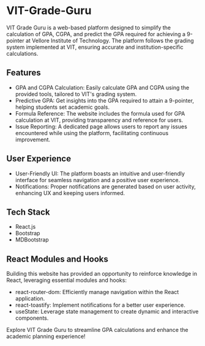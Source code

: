 # VIT-Grade-Guru

VIT Grade Guru is a web-based platform designed to simplify the calculation of GPA, CGPA, and predict the GPA required for achieving a 9-pointer at Vellore Institute of Technology. The platform follows the grading system implemented at VIT, ensuring accurate and institution-specific calculations.

## Features

- GPA and CGPA Calculation: Easily calculate GPA and CGPA using the provided tools, tailored to VIT's grading system.
- Predictive GPA: Get insights into the GPA required to attain a 9-pointer, helping students set academic goals.
- Formula Reference: The website includes the formula used for GPA calculation at VIT, providing transparency and reference for users.
- Issue Reporting: A dedicated page allows users to report any issues encountered while using the platform, facilitating continuous improvement.

## User Experience

- User-Friendly UI: The platform boasts an intuitive and user-friendly interface for seamless navigation and a positive user experience.
- Notifications: Proper notifications are generated based on user activity, enhancing UX and keeping users informed.

## Tech Stack

- React.js
- Bootstrap
- MDBootstrap

## React Modules and Hooks

Building this website has provided an opportunity to reinforce knowledge in React, leveraging essential modules and hooks:

- react-router-dom: Efficiently manage navigation within the React application.
- react-toastify: Implement notifications for a better user experience.
- useState: Leverage state management to create dynamic and interactive components.

Explore VIT Grade Guru to streamline GPA calculations and enhance the academic planning experience!
